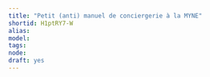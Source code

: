 ```yaml
---
title: "Petit (anti) manuel de conciergerie à la MYNE"
shortid: H1ptRY7-W
alias: 
model: 
tags: 
node: 
draft: yes
--- 
```

 